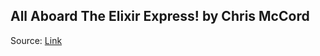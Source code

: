 ## All Aboard The Elixir Express! by Chris McCord

Source: [Link](https://www.youtube.com/watch?v=5kYmOyJjGDM)
